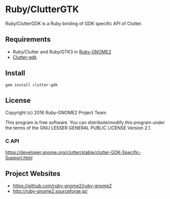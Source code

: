 # Ruby/ClutterGTK

Ruby/ClutterGDK is a Ruby binding of GDK specific API of Clutter.

## Requirements

* Ruby/Clutter and Ruby/GTK3 in
  [Ruby-GNOME2](http://ruby-gnome2.sourceforge.jp/)
* [Clutter-gdk](http://blogs.gnome.org/clutter/)

## Install

    gem install clutter-gdk

## License

Copyright (c) 2016 Ruby-GNOME2 Project Team

This program is free software. You can distribute/modify this program
under the terms of the GNU LESSER GENERAL PUBLIC LICENSE Version 2.1.

### C API

https://developer.gnome.org/clutter/stable/clutter-GDK-Specific-Support.html

## Project Websites

*  https://github.com/ruby-gnome2/ruby-gnome2
*  http://ruby-gnome2.sourceforge.jp/
